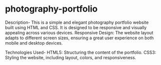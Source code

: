 # photography-portfolio
Description-
This is a simple and elegant photography portfolio website built using HTML and CSS.  It is designed to be responsive and visually appealing across various devices.
Responsive Design: The website layout adapts to different screen sizes, ensuring a great user experience on both mobile and desktop devices.

Technologies Used-
HTML5: Structuring the content of the portfolio.
CSS3: Styling the website, including layout, colors, and responsiveness.
